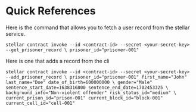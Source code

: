 
# Quick References

Here is the command that allows you to fetch a user record from the stellar service.

`stellar contract invoke --id <contract-id> --secret <your-secret-key> --get_prisoner_record \
    prisoner_id="prisoner-001"`


Here is one that adds a record from the cli

`stellar contract invoke --id <contract-id> --secret <your-secret-key> --add_prisoner_record \
    prisoner_id="prisoner-001" first_name="John" last_name="Doe" date_of_birth=600000000 \
    gender="Male" sentence_start_date=1638316800 sentence_end_date=1702453325 \
    background_info="Non-violent offender" risk_status_id="medium" \
    current_prison_id="prison-001" current_block_id="block-001" current_cell_id="cell-001"`


